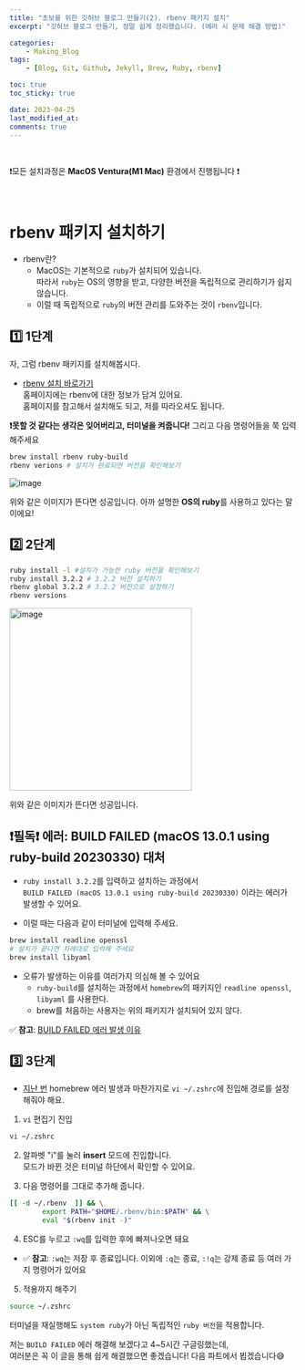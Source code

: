 ```yaml
---
title: "초보를 위한 깃허브 블로그 만들기(2). rbenv 패키지 설치"
excerpt: "깃허브 블로그 만들기, 정말 쉽게 정리했습니다. (에러 시 문제 해결 방법)"

categories:
    - Making_Blog
tags:
    - [Blog, Git, Github, Jekyll, Brew, Ruby, rbenv]

toc: true
toc_sticky: true

date: 2023-04-25
last_modified_at: 
comments: true
---
```

<br>

❗️모든 설치과정은 **MacOS Ventura(M1 Mac)** 환경에서 진행됩니다 ❗️

<br>

# rbenv 패키지 설치하기
- rbenv란?
    - MacOS는 기본적으로 `ruby`가 설치되어 있습니다. <br> 따라서 `ruby`는 OS의 영향을 받고, 다양한 버전을 독립적으로 관리하기가 쉽지 않습니다.
    - 이럴 때 독립적으로 `ruby`의 버전 관리를 도와주는 것이 `rbenv`입니다.

## 1️⃣ 1단계
자, 그럼 rbenv 패키지를 설치해봅시다.
* [rbenv 설치 바로가기](https://formulae.brew.sh/formula/rbenv) <br>
홈페이지에는 rbenv에 대한 정보가 담겨 있어요.<br>
홈페이지를 참고해서 설치해도 되고, 저를 따라오셔도 됩니다.

**❗️못할 것 같다는 생각은 잊어버리고, 터미널을 켜줍니다!**
그리고 다음 명령어들을 쭉 입력해주세요

```bash
brew install rbenv ruby-build 
rbenv verions # 설치가 완료되면 버전을 확인해보기
```
![image](https://user-images.githubusercontent.com/86516594/234170701-11947ad0-5317-4d74-a966-1cf3e1671092.png)

위와 같은 이미지가 뜬다면 성공입니다. 
아까 설명한 **OS의 ruby**를 사용하고 있다는 말이에요!

## 2️⃣ 2단계
```bash
ruby install -l #설치가 가능한 ruby 버전을 확인해보기
ruby install 3.2.2 # 3.2.2 버전 설치하기
rbenv global 3.2.2 # 3.2.2 버전으로 설정하기
rbenv versions 
```
<img width="320" alt="image" src="https://user-images.githubusercontent.com/86516594/234173522-003a0b86-b68b-425c-8f17-ed9d1dc4454e.png">

위와 같은 이미지가 뜬다면 성공입니다.

❗️필독❗️ 에러: BUILD FAILED (macOS 13.0.1 using ruby-build 20230330) 대처
---
* `ruby install 3.2.2`를 입력하고 설치하는 과정에서 <br> `BUILD FAILED (macOS 13.0.1 using ruby-build 20230330)` 이라는 에러가 발생할 수 있어요.

* 이럴 때는 다음과 같이 터미널에 입력해 주세요.<br>
```bash
brew install readline openssl
# 설치가 끝나면 차례대로 입력해 주세요
brew install libyaml
```

* 오류가 발생하는 이유를 여러가지 의심해 볼 수 있어요
    - `ruby-build`를 설치하는 과정에서 `homebrew`의 패키지인 `readline openssl`, `libyaml` 를 사용한다.
    - brew를 처음하는 사용자는 위의 패키지가 설치되어 있지 않다.

✅ **참고**: [BUILD FAILED 에러 발생 이유](https://github.com/rbenv/ruby-build/issues/1691)

## 3️⃣ 3단계
* [지난 번](https://0530hwi.github.io/making%20blog/Making_GitBlog1/#에러-발생-zsh-command-not-found-brew) homebrew 에러 발생과 마찬가지로 `vi ~/.zshrc`에 진입해 경로를 설정해줘야 해요.

1. `vi` 편집기 진입
```bash
vi ~/.zshrc
```
2. 알파벳 "i"를 눌러 **insert** 모드에 진입합니다.<br> 모드가 바뀐 것은 터미널 하단에서 확인할 수 있어요.

3. 다음 명령어를 그대로 추가해 줍니다.
```bash
[[ -d ~/.rbenv  ]] && \
        export PATH="$HOME/.rbenv/bin:$PATH" && \
        eval "$(rbenv init -)"
```
4. ESC를 누르고 `:wq`를 입력한 후에 빠져나오면 돼요
* ✅ **참고**: `:wq`는 저장 후 종료입니다. 이외에 `:q`는 종료, `:!q`는 강제 종료 등 여러 가지 명령어가 있어요

5. 적용까지 해주기
```bash
source ~/.zshrc
```
터미널을 재실행해도 `system ruby`가 아닌 독립적인 `ruby 버전`을 적용합니다.

저는 `BUILD FAILED` 에러 해결해 보겠다고 4~5시간 구글링했는데, <br>여러분은 꼭 이 글을 통해 쉽게 해결했으면 좋겠습니다! 다음 파트에서 뵙겠습니다😅